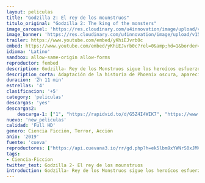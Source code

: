 ```yaml
---
layout: peliculas
title: "Godzilla 2: El rey de los mounstruos"
titulo_original: "Godzilla 2: The king of the monsters"
image_carousel: 'https://res.cloudinary.com/u4innovation/image/upload/v1560057389/godzilla-poster-min_ymhid5.jpg'
image_banner: 'https://res.cloudinary.com/u4innovation/image/upload/v1560057390/godzilla-banner-min_cew2vk.jpg'
trailer: https://www.youtube.com/embed/yKhiEJvrb0c
embed: https://www.youtube.com/embed/yKhiEJvrb0c?rel=0&amp;hd=1&border=0&wmode=opaque&enablejsapi=1&modestbranding=1&controls=1&showinfo=1
idioma: 'Latino'
sandbox: allow-same-origin allow-forms
reproductor: fembed
description: Godzilla- Rey de los Monstruos sigue los heroícos esfuerzos de los criptozoólogos de la agencia Monarch mientras tratan de enfrentrarse contra un grupo de enormes monstruos, incluyendo el propio Godzilla. Entre todos intentan resistir a las embestidas de Mothra, Rodan o del último némesis de la humanidad, King Ghidorah. Estas ancianas criaturas harán todo lo posible por sobrevivir, poniendo en riesgo la existencia del ser humano en el planeta
description_corta: Adaptación de la historia de Phoenix oscura, aparecida en Uncanny X-Men entre 1976-1977, y que sigue la transformación de Jean Grey.
duracion: '2h 11 min'
estrellas: '4'
clasificacion: '+5'
category: 'peliculas'
descargas: 'yes'
descargas2:
    descarga-1: ["1", "https://rapidvid.to/d/G5Z4I4WIK7", "https://www.google.com/s2/favicons?domain=openload.co","OpenLoad","https://res.cloudinary.com/imbriitneysam/image/upload/v1541473684/mexico.png", "Latino", "Full HD"]
nuevo: 'new_peliculas'
calidad: 'Full HD'
genero: Ciencia Ficción, Terror, Acción
anio: '2019'
fuente: 'cueva'
reproductores: ["https://api.cuevana3.io/rr/gd.php?h=ek5lbm9xYWNrS0xJMVp5b21KREk0dFBLbjVkaHhkRGdrOG1jbnBpUnhhS1YzYXRtbk5uV3ZMeXpnWGlHczgvTnNiQ1ZmcHU3bExtenhHcUJtNW13dzdTU3FadVkyUT09"]
tags:
- Ciencia-Ficcion
twitter_text: Godzilla 2- El rey de los mounstruos
introduction: Godzilla- Rey de los Monstruos sigue los heroícos esfuerzos de los criptozoólogos de la agencia Monarch mientras tratan de enfrentrarse contra un grupo de enormes monstruos, incluyendo el propio Godzilla. Entre todos intentan resistir a las embestidas de Mothra, Rodan o del último némesis de la humanidad, King Ghidorah. Estas ancianas criaturas harán todo lo posible por sobrevivir, poniendo en riesgo la existencia del ser humano en el planeta
---
```



 







